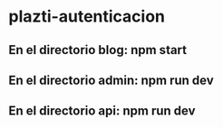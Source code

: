 # plazti-autenticacion

## En el directorio blog: npm start
## En el directorio admin: npm run dev
## En el directorio api: npm run dev